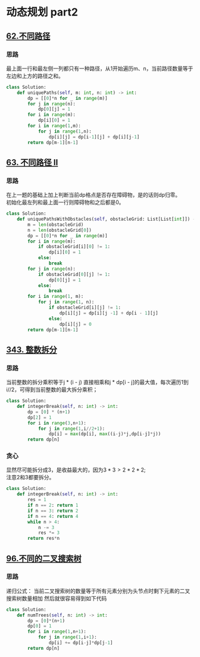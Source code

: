 # 动态规划 part2
## [62.不同路径](https://leetcode.cn/problems/unique-paths/description/)

### 思路
最上面一行和最左侧一列都只有一种路径，从1开始遍历m、n，当前路径数量等于左边和上方的路径之和。

```python
class Solution:
    def uniquePaths(self, m: int, n: int) -> int:
        dp = [[0]*n for _ in range(m)]
        for j in range(n):
            dp[0][j] = 1
        for i in range(m):
            dp[i][0] = 1 
        for i in range(1,m):
            for j in range(1,n):
                dp[i][j] = dp[i-1][j] + dp[i][j-1]
        return dp[m-1][n-1]
```

## [63. 不同路径 II](https://leetcode.cn/problems/unique-paths-ii/description/)

### 思路
在上一题的基础上加上判断当前dp格点是否存在障碍物，是的话则dp归零。  
初始化最左列和最上面一行则障碍物和之后都是0。

```python
class Solution:
    def uniquePathsWithObstacles(self, obstacleGrid: List[List[int]]) -> int:
        m = len(obstacleGrid)
        n = len(obstacleGrid[0])
        dp = [[0]*n for _ in range(m)]
        for i in range(m):
            if obstacleGrid[i][0] != 1:
                dp[i][0] = 1
            else:
                break
        for j in range(n):
            if obstacleGrid[0][j] != 1:
                dp[0][j] = 1
            else:
                break
        for i in range(1, m):
            for j in range(1, n):
                if obstacleGrid[i][j] != 1:
                    dp[i][j] = dp[i][j -1] + dp[i - 1][j]
                else:
                    dp[i][j] = 0
        return dp[m-1][n-1]
```

## [343. 整数拆分](https://leetcode.cn/problems/integer-break/description/)

### 思路
当前整数的拆分乘积等于j * (i - j) 直接相乘和j * dp[i - j]的最大值，每次遍历1到i//2，可得到当前整数的最大拆分乘积；

```python
class Solution:
    def integerBreak(self, n: int) -> int:
        dp = [0] * (n+1)
        dp[2] = 1
        for i in range(3,n+1):
            for j in range(1,i//2+1):
                dp[i] = max(dp[i], max((i-j)*j,dp[i-j]*j))
        return dp[n]
```

### 贪心
显然尽可能拆分成3，是收益最大的，因为$3*3>2*2*2$;  
注意2和3都要拆分。

```python
class Solution:
    def integerBreak(self, n: int) -> int:
        res = 1
        if n == 2: return 1
        if n == 3: return 2
        if n == 4: return 4
        while n > 4:
            n -= 3
            res *= 3
        return res*n
```

## [96.不同的二叉搜索树](https://leetcode.cn/problems/unique-binary-search-trees/description/)

### 思路
递归公式：
当前二叉搜索树的数量等于所有元素分别为头节点时剩下元素的二叉搜索树数量相加
然后就很容易得到如下代码

```python
class Solution:
    def numTrees(self, n: int) -> int:
        dp = [0]*(n+1)
        dp[0] = 1
        for i in range(1,n+1):
            for j in range(1,i+1):
                dp[i] += dp[i-j]*dp[j-1]
        return dp[n]
```
